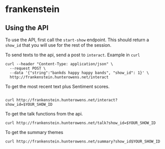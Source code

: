 # frankenstein


## Using the API 

To use the API, first call the `start-show` endpoint. This should return a `show_id` that you will use for the rest of the session. 

To send texts to the api, send a post to `interact`. Example in `curl`

```shell 
curl --header "Content-Type: application/json" \
  --request POST \
  --data '{"string":"bankds happy happy bands", "show_id": 1}' \
  http://frankenstein.hunterowens.net/interact
```

To get the most recent text plus Sentiment scores. 

```shell 

curl http://frankenstein.hunterowens.net/interact?show_id=$YOUR_SHOW_ID
```

To get the talk functions from the api. 

```shell
curl http://frankenstein.hunterowens.net/talk?show_id=$YOUR_SHOW_ID
```

To get the summary themes

```shell
curl http://frankenstein.hunterowens.net/summary?show_id$YOUR_SHOW_ID
```